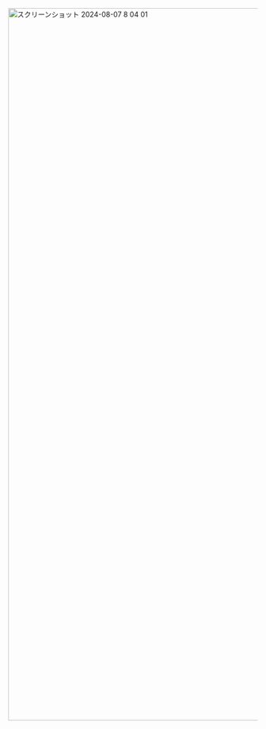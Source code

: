 <img width="1440" alt="スクリーンショット 2024-08-07 8 04 01" src="https://github.com/user-attachments/assets/de8a76a1-edb5-4372-b5f3-549de4491a4a">
